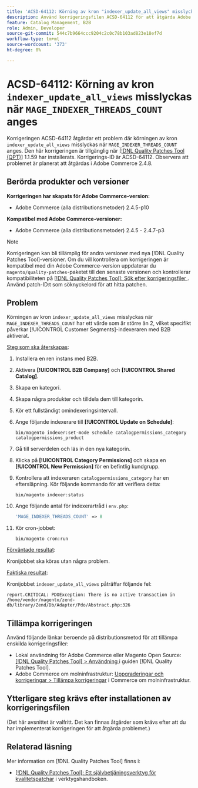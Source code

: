 ```yaml
---
title: 'ACSD-64112: Körning av kron "indexer_update_all_views" misslyckas när "MAGE_INDEXER_THREADS_COUNT" har angetts'
description: Använd korrigeringsfilen ACSD-64112 för att åtgärda Adobe Commerce-problemet där körningen av kron "indexer_update_all_views" misslyckas när "MAGE_INDEXER_THREADS_COUNT" har angetts.
feature: Catalog Management, B2B
role: Admin, Developer
source-git-commit: 544c7b9664ccc9204c2c0c78b103ad823e18ef7d
workflow-type: tm+mt
source-wordcount: '373'
ht-degree: 0%

---
```



# ACSD-64112: Körning av kron `indexer_update_all_views` misslyckas när `MAGE_INDEXER_THREADS_COUNT` anges

Korrigeringen ACSD-64112 åtgärdar ett problem där körningen av kron `indexer_update_all_views` misslyckas när `MAGE_INDEXER_THREADS_COUNT` anges. Den här korrigeringen är tillgänglig när [[!DNL Quality Patches Tool (QPT)]](/help/tools/quality-patches-tool/quality-patches-tool-to-self-serve-quality-patches.md) 1.1.59 har installerats. Korrigerings-ID är ACSD-64112. Observera att problemet är planerat att åtgärdas i Adobe Commerce 2.4.8.

## Berörda produkter och versioner

**Korrigeringen har skapats för Adobe Commerce-version:**

* Adobe Commerce (alla distributionsmetoder) 2.4.5-p10

**Kompatibel med Adobe Commerce-versioner:**

* Adobe Commerce (alla distributionsmetoder) 2.4.5 - 2.4.7-p3

>[!NOTE]
>
>Korrigeringen kan bli tillämplig för andra versioner med nya [!DNL Quality Patches Tool]-versioner. Om du vill kontrollera om korrigeringen är kompatibel med din Adobe Commerce-version uppdaterar du `magento/quality-patches`-paketet till den senaste versionen och kontrollerar kompatibiliteten på [[!DNL Quality Patches Tool]: Sök efter korrigeringsfiler ](https://experienceleague.adobe.com/tools/commerce-quality-patches/index.html). Använd patch-ID:t som söknyckelord för att hitta patchen.

## Problem

Körningen av kron `indexer_update_all_views` misslyckas när `MAGE_INDEXER_THREADS_COUNT` har ett värde som är större än 2, vilket specifikt påverkar [!UICONTROL Customer Segments]-indexeraren med B2B aktiverat.

<u>Steg som ska återskapas</u>:

1. Installera en ren instans med B2B.
1. Aktivera **[!UICONTROL B2B Company]** och **[!UICONTROL Shared Catalog]**.
1. Skapa en kategori.
1. Skapa några produkter och tilldela dem till kategorin.
1. Kör ett fullständigt omindexeringsintervall.
1. Ange följande indexerare till **[!UICONTROL Update on Schedule]**:

   ```
   bin/magento indexer:set-mode schedule catalogpermissions_category catalogpermissions_product
   ```

1. Gå till serverdelen och läs in den nya kategorin.
1. Klicka på **[!UICONTROL Category Permissions]** och skapa en **[!UICONTROL New Permission]** för en befintlig kundgrupp.
1. Kontrollera att indexeraren `catalogpermissions_category` har en eftersläpning. Kör följande kommando för att verifiera detta:

   ```
   bin/magento indexer:status
   ```

1. Ange följande antal för indexerartråd i `env.php`:

   ```php
   'MAGE_INDEXER_THREADS_COUNT' => 8
   ```

1. Kör cron-jobbet:

   ```
   bin/magento cron:run
   ```

<u>Förväntade resultat</u>:

Kronijobbet ska köras utan några problem.

<u>Faktiska resultat</u>:

Kronijobbet `indexer_update_all_views` påträffar följande fel:

```
report.CRITICAL: PDOException: There is no active transaction in /home/vendor/magento/zend-db/library/Zend/Db/Adapter/Pdo/Abstract.php:326
```

## Tillämpa korrigeringen

Använd följande länkar beroende på distributionsmetod för att tillämpa enskilda korrigeringsfiler:

* Lokal användning för Adobe Commerce eller Magento Open Source: [[!DNL Quality Patches Tool] > Användning ](/help/tools/quality-patches-tool/usage.md) i guiden [!DNL Quality Patches Tool].
* Adobe Commerce om molninfrastruktur: [Uppgraderingar och korrigeringar > Tillämpa korrigeringar](https://experienceleague.adobe.com/docs/commerce-cloud-service/user-guide/develop/upgrade/apply-patches.html) i Commerce om molninfrastruktur.

## Ytterligare steg krävs efter installationen av korrigeringsfilen

(Det här avsnittet är valfritt. Det kan finnas åtgärder som krävs efter att du har implementerat korrigeringen för att åtgärda problemet.) 

## Relaterad läsning

Mer information om [!DNL Quality Patches Tool] finns i:

* [[!DNL Quality Patches Tool]: Ett självbetjäningsverktyg för kvalitetspatchar](/help/tools/quality-patches-tool/quality-patches-tool-to-self-serve-quality-patches.md) i verktygshandboken.
